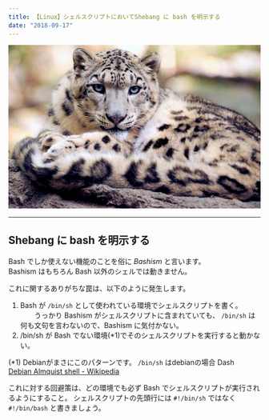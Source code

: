 ```yaml
---
title: 【Linux】シェルスクリプトにおいてShebang に bash を明示する
date: "2018-09-17"
---
```


![SnowLeopard](./snow-leopard.jpg)  

---

## Shebang に bash を明示する

Bash でしか使えない機能のことを俗に *Bashism* と言います。  
Bashism はもちろん Bash 以外のシェルでは動きません。  

これに関するありがちな罠は、以下のように発生します。  

1. Bash が ```/bin/sh``` として使われている環境でシェルスクリプトを書く。  
　　うっかり Bashism がシェルスクリプトに含まれていても、 ```/bin/sh``` は何も文句を言わないので、Bashism に気付かない。  
2. /bin/sh が Bash でない環境(*1)でそのシェルスクリプトを実行すると動かない。  

(*1) Debianがまさにこのパターンです。 ```/bin/sh``` はdebianの場合 Dash  
[Debian Almquist shell - Wikipedia](https://ja.wikipedia.org/wiki/Debian_Almquist_shell)

これに対する回避策は、どの環境でも必ず Bash でシェルスクリプトが実行されるようにすること。
シェルスクリプトの先頭行には ```#!/bin/sh``` ではなく ```#!/bin/bash``` と書きましょう。
